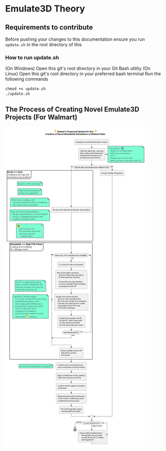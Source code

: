 # Emulate3D Theory

## Requirements to contribute
Before pushing your changes to this documentation ensure you run ```update.sh``` in the root directory of this 

### How to run update.sh
(On Windows) Open this git's root directory in your Git Bash utility
(On Linux) Open this git's root directory in your preferred bash terminal
Run the following commands

```
chmod +x update.sh
./update.sh
```


## The Process of Creating Novel Emulate3D Projects (For Walmart)
![Nicenicenicenice](puml/exports/ProcessOfModelCreation.png)